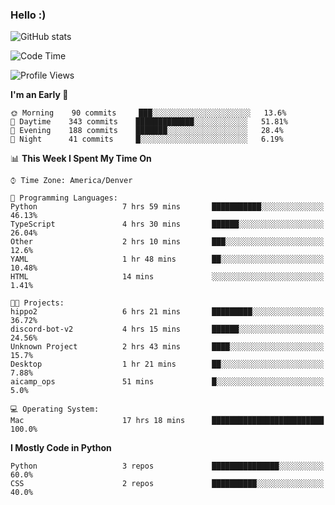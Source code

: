 ### Hello :)

![GitHub stats](https://github-readme-stats.vercel.app/api?username=neverabsolute&count_private=true&include_all_commits=true&bg_color=0D1117&text_color=F3F3F3&title_color=E1E1E1)

<!--START_SECTION:waka-->
![Code Time](http://img.shields.io/badge/Code%20Time-508%20hrs%2022%20mins-blue)

![Profile Views](http://img.shields.io/badge/Profile%20Views-14-blue)

**I'm an Early 🐤** 

```text
🌞 Morning    90 commits     ███░░░░░░░░░░░░░░░░░░░░░░   13.6% 
🌆 Daytime    343 commits    █████████████░░░░░░░░░░░░   51.81% 
🌃 Evening    188 commits    ███████░░░░░░░░░░░░░░░░░░   28.4% 
🌙 Night      41 commits     █░░░░░░░░░░░░░░░░░░░░░░░░   6.19%

```


📊 **This Week I Spent My Time On** 

```text
⌚︎ Time Zone: America/Denver

💬 Programming Languages: 
Python                   7 hrs 59 mins       ███████████░░░░░░░░░░░░░░   46.13% 
TypeScript               4 hrs 30 mins       ██████░░░░░░░░░░░░░░░░░░░   26.04% 
Other                    2 hrs 10 mins       ███░░░░░░░░░░░░░░░░░░░░░░   12.6% 
YAML                     1 hr 48 mins        ██░░░░░░░░░░░░░░░░░░░░░░░   10.48% 
HTML                     14 mins             ░░░░░░░░░░░░░░░░░░░░░░░░░   1.41%

🐱‍💻 Projects: 
hippo2                   6 hrs 21 mins       █████████░░░░░░░░░░░░░░░░   36.72% 
discord-bot-v2           4 hrs 15 mins       ██████░░░░░░░░░░░░░░░░░░░   24.56% 
Unknown Project          2 hrs 43 mins       ████░░░░░░░░░░░░░░░░░░░░░   15.7% 
Desktop                  1 hr 21 mins        ██░░░░░░░░░░░░░░░░░░░░░░░   7.88% 
aicamp_ops               51 mins             █░░░░░░░░░░░░░░░░░░░░░░░░   5.0%

💻 Operating System: 
Mac                      17 hrs 18 mins      █████████████████████████   100.0%

```

**I Mostly Code in Python** 

```text
Python                   3 repos             ███████████████░░░░░░░░░░   60.0% 
CSS                      2 repos             ██████████░░░░░░░░░░░░░░░   40.0%

```



<!--END_SECTION:waka-->
